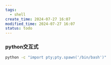 ```yaml
---
tags:
  - shell
create_time: 2024-07-27 16:07
modified_time: 2024-07-27 16:07
status: todo
---
```

### python交互式

```bash
python -c "import pty;pty.spawn('/bin/bash')"
```

